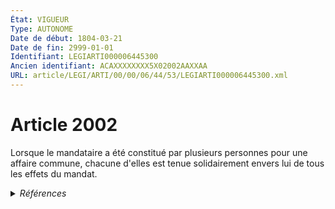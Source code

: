 ```yaml
---
État: VIGUEUR
Type: AUTONOME
Date de début: 1804-03-21
Date de fin: 2999-01-01
Identifiant: LEGIARTI000006445300
Ancien identifiant: ACAXXXXXXXX5X02002AAXXAA
URL: article/LEGI/ARTI/00/00/06/44/53/LEGIARTI000006445300.xml
---
```


<h1>Article 2002</h1>

Lorsque le mandataire a été constitué par plusieurs personnes pour une affaire
commune, chacune d'elles est tenue solidairement envers lui de tous les effets
du mandat.


<details>
  <summary><em>Références</em></summary>

  <h2>Références faites par l'article</h2>
  
  <ul>
    <li>
      CODIFICATION source Loi 1804-03-10
    </li>
    <li>
      CREATION source Loi 1804-03-10 promulguée le 20 mars 1804
    </li>
  </ul>
</details>
